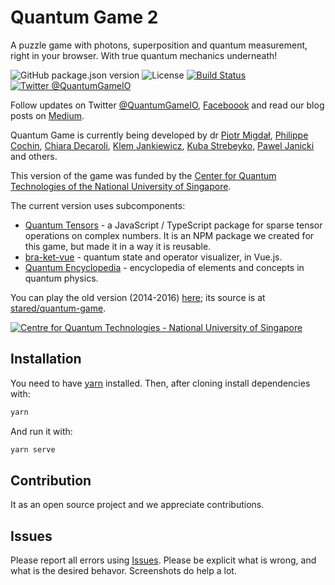 # Quantum Game 2

A puzzle game with photons, superposition and quantum measurement, right in your browser. With true quantum mechanics underneath!

![GitHub package.json version](https://img.shields.io/github/package-json/v/Quantum-Game/quantum-game-2)
![License](https://img.shields.io/github/license/Quantum-Game/quantum-game-2)
[![Build Status](https://travis-ci.com/Quantum-Game/quantum-game-2.svg?branch=master)](https://travis-ci.com/Quantum-Game/quantum-game-2)
[![Twitter @QuantumGameIO](https://img.shields.io/twitter/follow/QuantumGameIO)](https://twitter.com/quantumgameio)

Follow updates on Twitter [@QuantumGameIO](https://twitter.com/QuantumGameIO), [Faceboook](https://www.facebook.com/quantumgameio/) and read our blog posts on [Medium](https://medium.com/quantum-photons).

Quantum Game is currently being developed by dr [Piotr Migdał](https://p.migdal.pl/), [Philippe Cochin](https://github.com/sneakyweasel), [Chiara Decaroli](https://maperseguirvirtute.wordpress.com/), [Klem Jankiewicz](http://jankiewiczstudio.com/), [Kuba Strebeyko](https://www.linkedin.com/in/strebeyko/), [Pawel Janicki](https://www.paweljanicki.jp/) and others.

This version of the game was funded by the [Center for Quantum Technologies of the National University of Singapore](https://www.quantumlah.org/).

The current version uses subcomponents:

* [Quantum Tensors](https://github.com/Quantum-Game/quantum-tensors) - a JavaScript / TypeScript package for sparse tensor operations on complex numbers. It is an NPM package we created for this game, but made it in a way it is reusable.
* [bra-ket-vue](https://github.com/Quantum-Game/bra-ket-vue) - quantum state and operator visualizer, in Vue.js.
* [Quantum Encyclopedia](https://github.com/Quantum-Game/qg-encyclopedia) - encyclopedia of elements and concepts in quantum physics.

You can play the old version (2014-2016) [here](http://play.quantumgame.io/); its source is at [stared/quantum-game](https://github.com/stared/quantum-game).

[![Centre for Quantum Technologies - National University of Singapore](https://img.shields.io/badge/Supported%20By-CQT,%20National%20University%20of%20Singapore-brightgreen.svg?style=for-the-badge)](https://www.quantumlah.org/)

## Installation

You need to have [yarn](https://yarnpkg.com/) installed. Then, after cloning install dependencies with:

```bash
yarn
```

And run it with:

```bash
yarn serve
```

## Contribution

It as an open source project and we appreciate contributions.

## Issues

Please report all errors using [Issues](https://github.com/Quantum-Game/quantum-game-2/issues). Please be explicit what is wrong, and what is the desired behavor. Screenshots do help a lot.
